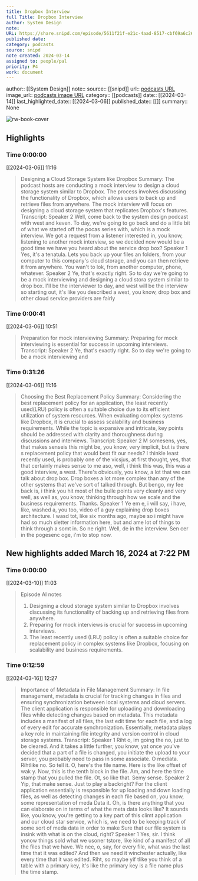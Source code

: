 ```yaml
---
title: Dropbox Interview
full Title: Dropbox Interview
author: System Design
note: 
URL: https://share.snipd.com/episode/5611f21f-e21c-4aad-8517-cbf69a6c2698
published date: 
category: podcasts
source: snipd
note created: 2024-03-14
assigned to: people/pal
priority: P4
work: document
---
```

author:: [[System Design]]
note:: 
source:: [[snipd]]
url:: [podcasts URL](https://share.snipd.com/episode/5611f21f-e21c-4aad-8517-cbf69a6c2698)
image_url:: [podcasts image URL](https://wsrv.nl/?url=https%3A%2F%2Fstorage.buzzsprout.com%2Fvariants%2F8nk8itdhc6oegfm9zrjzo9f5gh4k%2F60854458c4d1acdf4e1c2f79c4137142d85d78e379bdafbd69bd34c85f5819ad.jpg&w=100&h=100)
category:: [[podcasts]]
date:: [[2024-03-14]]
last_highlighted_date:: [[2024-03-06]]
published_date:: [[]]
summary:: None

![rw-book-cover](https://wsrv.nl/?url=https%3A%2F%2Fstorage.buzzsprout.com%2Fvariants%2F8nk8itdhc6oegfm9zrjzo9f5gh4k%2F60854458c4d1acdf4e1c2f79c4137142d85d78e379bdafbd69bd34c85f5819ad.jpg&w=100&h=100)

## Highlights
### Time 0:00:00
[[2024-03-06]] 11:16
> Designing a Cloud Storage System like Dropbox
> Summary:
> The podcast hosts are conducting a mock interview to design a cloud storage system similar to Dropbox.
> The process involves discussing the functionality of Dropbox, which allows users to back up and retrieve files from anywhere. The mock interview will focus on designing a cloud storage system that replicates Dropbox's features.
> Transcript:
> Speaker 2
> Well, come back to the system design podcast with west and keven. To day, we're going to go back and do a little bit of what we started off the pocas series with, which is a mock interview. We got a request from a listener interested in, you know, listening to another mock interview, so we decided now would be a good time we have you heard about the service drop box?
> Speaker 1
> Yes, it's a tenatula. Lets you back up your files an folders, from your computer to this company's cloud storage, and you can then retrieve it from anywhere. You wan't to lok, from another computer, phone, whatever.
> Speaker 2
> Ye, that's exactly right. So to day we're going to be a mock interviewing and designing a cloud stora system similar to drop box. I'll be the interviewer to day, and west will be the interview so starting out, it's like you described a west, you know, drop box and other cloud service providers are fairly


### Time 0:00:41
[[2024-03-06]] 10:51
> Preparation for mock interviewing
> Summary:
> Preparing for mock interviewing is essential for success in upcoming interviews.
> Transcript:
> Speaker 2
> Ye, that's exactly right. So to day we're going to be a mock interviewing and


### Time 0:31:26
[[2024-03-06]] 11:16
> Choosing the Best Replacement Policy
> Summary:
> Considering the best replacement policy for an application, the least recently used(LRU) policy is often a suitable choice due to its efficient utilization of system resources.
> When evaluating complex systems like Dropbox, it is crucial to assess scalability and business requirements. While the topic is expansive and intricate, key points should be addressed with clarity and thoroughness during discussions and interviews.
> Transcript:
> Speaker 2
> M somesens, yes, that makes senseis this might be, you know, very implicit, but is there s replacement policy that would best fit our needs? I thinkle least recently used, is probably one of the vicsjus, at first thought, yes, that that certainly makes sense to me aso, well, i think this was, this was a good interview, a west. There's obviously, you know, a lot that we can talk about drop box. Drop boxes a lot more complex than any of the other systems that we've sort of talked through. But bengo, my fee back is, i think you hit most of the bulle points very cleanly and very well, as well as, you know, thinking through how we scale and the business requirements. Thanks.
> Speaker 1
> Ye em e, i will say, i have, like, washed a, you too, video of a guy explaining drop boxes architecture. I wasd tot, like six months ago, maybe so i might have had so much sletter information here, but and ame lot of things to think through a somt in. So ne right. Well, de in the interview. Sen cer in the pogesenc oge, i'm to stop now.


## New highlights added March 16, 2024 at 7:22 PM
### Time 0:00:00
[[2024-03-10]] 11:03
> Episode AI notes
> 1. Designing a cloud storage system similar to Dropbox involves discussing its functionality of backing up and retrieving files from anywhere.
> 2. Preparing for mock interviews is crucial for success in upcoming interviews.
> 3. The least recently used (LRU) policy is often a suitable choice for replacement policy in complex systems like Dropbox, focusing on scalability and business requirements.


### Time 0:12:59
[[2024-03-16]] 12:27
> Importance of Metadata in File Management
> Summary:
> In file management, metadata is crucial for tracking changes in files and ensuring synchronization between local systems and cloud servers.
> The client application is responsible for uploading and downloading files while detecting changes based on metadata. This metadata includes a manifest of all files, the last edit time for each file, and a log of every edit for accurate synchronization.
> Essentially, metadata plays a key role in maintaining file integrity and version control in cloud storage systems.
> Transcript:
> Speaker 1
> Riht o, im going the no, just to be cleared. And it takes a little further, you know, yat once you've decided that a part of a file is changed, you initiate the upload to your server, you probably need to pass in some associate. O mediata. Rihtlike no. So tell it. O, here's the file name. Here is the like offset of wak y. Now, this is the tenth block in the file. Am, and here the time stamp that you pulled the file. Ot, so like that. Semy sense.
> Speaker 2
> Yip, that make sense. Just to play a backright? For the client application essentially is responsible for up loading and down loading files, as well as detecting changes in each file based on, you know, some representation of meda Data it. Oh, is there anything that you can elaborate on in terms of what the meta data looks like? It sounds like, you know, you're getting to a key part of this climt application and our cloud star service, which is, we need to be keeping track of some sort of meda data in order to make Sure that our file system is insink with what is on the cloud, right?
> Speaker 1
> Yes, sir. I think yonow things sold what we usoner tstore, like kind of a manifest of all the files that we have. We nee, o, say, for every file, what was the last time that it was edited? And then we need it winchester actually, like every time that it was edited. Riht, so maybe yif tlike you think of a table with a primary key, it's like the primary key is a file name plus the time stamp.


